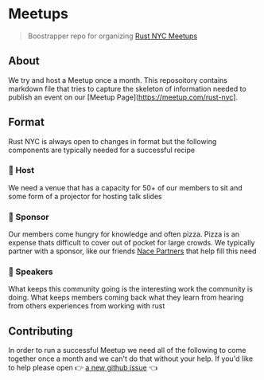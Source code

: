 # Meetups

> Boostrapper repo for organizing [Rust NYC Meetups](https://meetup.com/rust-nyc)


## About

We try and host a Meetup once a month. This reposoitory contains markdown file that
tries to capture the skeleton of information needed to publish an event on our
[Meetup Page](https://meetup.com/rust-nyc].

## Format

Rust NYC is always open to changes in format but the following components are typically
needed for a successful recipe

### 🏡 Host

We need a venue that has a capacity for 50+ of our members to sit and some form
of a projector for hosting talk slides

### 🍕 Sponsor

Our members come hungry for knowledge and often pizza. Pizza is an expense
thats difficult to cover out of pocket for large crowds. We typically partner
with a sponsor, like our friends [Nace Partners](http://nacepartners.com/) that help
fill this need

### 🎤 Speakers

What keeps this community going is the interesting work the community is doing.
What keeps members coming back what they learn from hearing from others experiences
from working with rust

## Contributing

In order to run a successful Meetup we need all of the following to come together
once a month and we can't do that without your help. If you'd like to help
please open 👉  [a new github issue](https://github.com/rust-nyc/meetups/issues/new/choose) 👈


